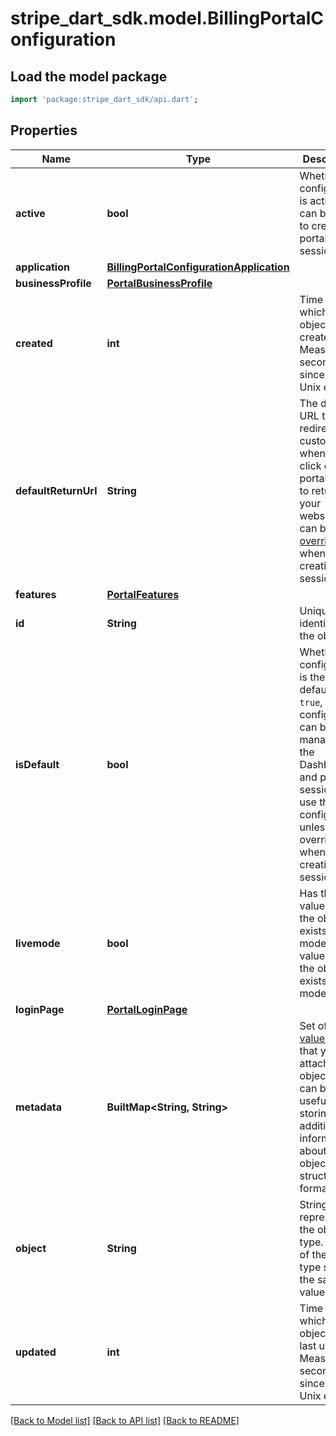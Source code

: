 # stripe_dart_sdk.model.BillingPortalConfiguration

## Load the model package
```dart
import 'package:stripe_dart_sdk/api.dart';
```

## Properties
Name | Type | Description | Notes
------------ | ------------- | ------------- | -------------
**active** | **bool** | Whether the configuration is active and can be used to create portal sessions. | 
**application** | [**BillingPortalConfigurationApplication**](BillingPortalConfigurationApplication.md) |  | [optional] 
**businessProfile** | [**PortalBusinessProfile**](PortalBusinessProfile.md) |  | 
**created** | **int** | Time at which the object was created. Measured in seconds since the Unix epoch. | 
**defaultReturnUrl** | **String** | The default URL to redirect customers to when they click on the portal's link to return to your website. This can be [overriden](https://stripe.com/docs/api/customer_portal/sessions/create#create_portal_session-return_url) when creating the session. | [optional] 
**features** | [**PortalFeatures**](PortalFeatures.md) |  | 
**id** | **String** | Unique identifier for the object. | 
**isDefault** | **bool** | Whether the configuration is the default. If `true`, this configuration can be managed in the Dashboard and portal sessions will use this configuration unless it is overriden when creating the session. | 
**livemode** | **bool** | Has the value `true` if the object exists in live mode or the value `false` if the object exists in test mode. | 
**loginPage** | [**PortalLoginPage**](PortalLoginPage.md) |  | 
**metadata** | **BuiltMap&lt;String, String&gt;** | Set of [key-value pairs](https://stripe.com/docs/api/metadata) that you can attach to an object. This can be useful for storing additional information about the object in a structured format. | [optional] 
**object** | **String** | String representing the object's type. Objects of the same type share the same value. | 
**updated** | **int** | Time at which the object was last updated. Measured in seconds since the Unix epoch. | 

[[Back to Model list]](../README.md#documentation-for-models) [[Back to API list]](../README.md#documentation-for-api-endpoints) [[Back to README]](../README.md)


